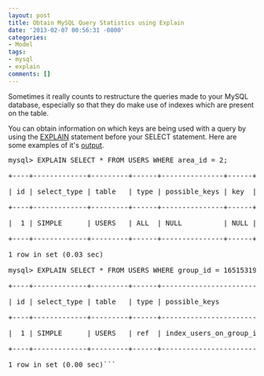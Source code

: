 ```yaml
---
layout: post
title: Obtain MySQL Query Statistics using Explain
date: '2013-02-07 00:56:31 -0800'
categories:
- Model
tags:
- mysql
- explain
comments: []
---
```

Sometimes it really counts to restructure the queries made to your MySQL database, especially so that they do make use of indexes which are present on the table.

You can obtain information on which keys are being used with a query by using the <a href="http://dev.mysql.com/doc/refman/5.0/en/explain.html" target="_blank">EXPLAIN</a> statement before your SELECT statement. Here are some examples of it's <a href="http://dev.mysql.com/doc/refman/5.0/en/explain-output.html" target="_blank">output</a>.

<pre class="brush:plain">mysql> EXPLAIN SELECT * FROM USERS WHERE area_id = 2;

+----+-------------+---------+------+---------------+------+---------+------+------+-------------+

| id | select_type | table   | type | possible_keys | key  | key_len | ref  | rows | Extra       |

+----+-------------+---------+------+---------------+------+---------+------+------+-------------+

|  1 | SIMPLE      | USERS   | ALL  | NULL          | NULL | NULL    | NULL |    6 | Using where |

+----+-------------+---------+------+---------------+------+---------+------+------+-------------+

1 row in set (0.03 sec)

mysql> EXPLAIN SELECT * FROM USERS WHERE group_id = 16515319;

+----+-------------+---------+------+---------------------------+--------------------------+---------+-------+------+-------+

| id | select_type | table   | type | possible_keys             | key                      | key_len | ref   | rows | Extra |

+----+-------------+---------+------+---------------------------+--------------------------+---------+-------+------+-------+

|  1 | SIMPLE      | USERS   | ref  | index_users_on_group_id   | index_users_on_group_id  | 4       | const |    1 |       |

+----+-------------+---------+------+---------------------------+--------------------------+---------+-------+------+-------+

1 row in set (0.00 sec)```

